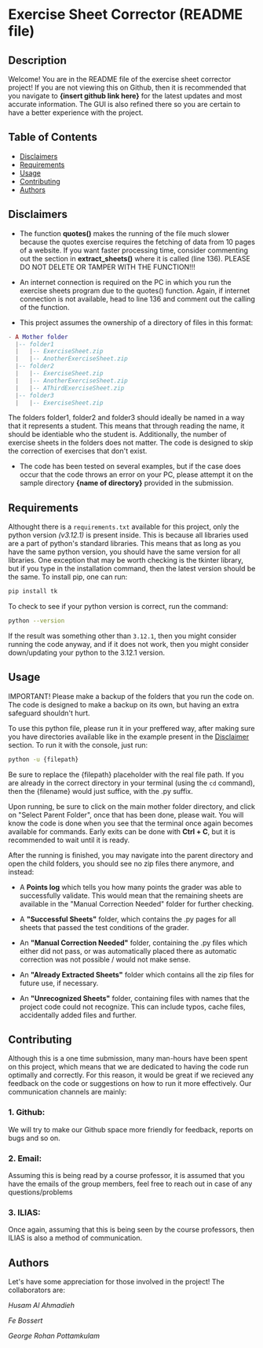 # **Exercise Sheet Corrector (README file)**

## Description
Welcome! You are in the README file of the exercise sheet corrector project! If you are not viewing this on Github, then it is recommended that you navigate to **{insert github link here}** for the latest updates and most accurate information. The GUI is also refined there so you are certain to have a better experience with the project.

## Table of Contents
- [Disclaimers](#Disclaimers)
- [Requirements](#Requirements)
- [Usage](#Usage)
- [Contributing](#Contributing)
- [Authors](#Authors)


## Disclaimers

* The function **quotes()** makes the running of the file much slower because the quotes exercise requires the fetching of data from 10 pages of a website. If you want faster processing time, consider commenting out the section in **extract_sheets()** where it is called (line 136). PLEASE DO NOT DELETE OR TAMPER WITH THE FUNCTION!!!

* An internet connection is required on the PC in which you run the exercise sheets program due to the quotes() function. Again, if internet connection is not available, head to line 136 and comment out the calling of the function.

* This project assumes the ownership of a directory of files in this format:

```lua
- A Mother folder
  |-- folder1
  |   |-- ExerciseSheet.zip
  |   |-- AnotherExerciseSheet.zip
  |-- folder2
  |   |-- ExerciseSheet.zip
  |   |-- AnotherExerciseSheet.zip
  |   |-- AThirdExerciseSheet.zip
  |-- folder3
  |   |-- ExerciseSheet.zip

```

The folders folder1, folder2 and folder3 should ideally be named in a way that it represents a student. This means that through reading the name, it should be identiable who the student is. Additionally, the number of exercise sheets in the folders does not matter. The code is designed to skip the correction of exercises that don't exist.

* The code has been tested on several examples, but if the case does occur that the code throws an error on your PC, please attempt it on the sample directory **{name of directory}** provided in the submission.

## Requirements

Althought there is a `requirements.txt` available for this project, only the python version *(v3.12.1)* is present inside. This is because all libraries used are a part of python's standard libraries. This means that as long as you have the same python version, you should have the same version for all libraries. One exception that may be worth checking is the tkinter library, but if you type in the installation command, then the latest version should be the same. To install pip, one can run:

```bash
pip install tk
```
To check to see if your python version is correct, run the command:

```bash
python --version
```
If the result was something other than `3.12.1`, then you might consider running the code anyway, and if it does not work, then you might consider down/updating your python to the 3.12.1 version.

## Usage

IMPORTANT! Please make a backup of the folders that you run the code on. The code is designed to make a backup on its own, but having an extra safeguard shouldn't hurt.

To use this python file, please run it in your preffered way, after making sure you have directories available like in the example present in the [Disclaimer](#disclaimers) section. To run it with the console, just run:

```bash
python -u {filepath}
```
Be sure to replace the {filepath} placeholder with the real file path. If you are already in the correct directory in your terminal (using the `cd` command), then the {filename} would just suffice, with the .py suffix.

Upon running, be sure to click on the main mother folder directory, and click on "Select Parent Folder", once that has been done, please wait. You will know the code is done when you see that the terminal once again becomes available for commands. Early exits can be done with **Ctrl + C**, but it is recommended to wait until it is ready.

After the running is finished, you may navigate into the parent directory and open the child folders, you should see no zip files there anymore, and instead:

* A **Points log** which tells you how many points the grader was able to successfully validate. This would mean that the remaining sheets are available in the "Manual Correction Needed" folder for further checking.

* A **"Successful Sheets"** folder, which contains the .py pages for all sheets that passed the test conditions of the grader.

* An **"Manual Correction Needed"** folder, containing the .py files which either did not pass, or was automatically placed there as automatic correction was not possible / would not make sense.

* An **"Already Extracted Sheets"** folder which contains all the zip files for future use, if necessary.

* An **"Unrecognized Sheets"** folder, containing files with names that the project code could not recognize. This can include typos, cache files, accidentally added files and further.

## Contributing

Although this is a one time submission, many man-hours have been spent on this project, which means that we are dedicated to having the code run optimally and correctly. For this reason, it would be great if we recieved any feedback on the code or suggestions on how to run it more effectively. Our communication channels are mainly:

### 1. **Github**:
We will try to make our Github space more friendly for feedback, reports on bugs and so on.
### 2. **Email**:
Assuming this is being read by a course professor, it is assumed that you have the emails of the group members, feel free to reach out in case of any questions/problems
### 3. **ILIAS**:
Once again, assuming that this is being seen by the course professors, then ILIAS is also a method of communication.

## Authors

Let's have some appreciation for those involved in the project!
The collaborators are:

*Husam Al Ahmadieh*

*Fe Bossert*

*George Rohan Pottamkulam*